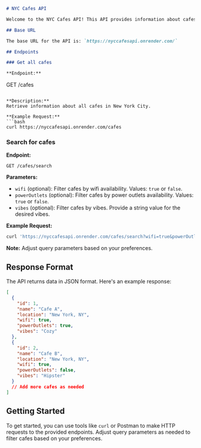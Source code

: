 ```markdown
# NYC Cafes API

Welcome to the NYC Cafes API! This API provides information about cafes in New York City, allowing you to explore various parameters such as wifi availability, power outlets, and vibes.

## Base URL

The base URL for the API is: `https://nyccafesapi.onrender.com/`

## Endpoints

### Get all cafes

**Endpoint:**
```
GET /cafes
```

**Description:**
Retrieve information about all cafes in New York City.

**Example Request:**
```bash
curl https://nyccafesapi.onrender.com/cafes
```

### Search for cafes

**Endpoint:**
```
GET /cafes/search
```

**Parameters:**
- `wifi` (optional): Filter cafes by wifi availability. Values: `true` or `false`.
- `powerOutlets` (optional): Filter cafes by power outlets availability. Values: `true` or `false`.
- `vibes` (optional): Filter cafes by vibes. Provide a string value for the desired vibes.

**Example Request:**
```bash
curl 'https://nyccafesapi.onrender.com/cafes/search?wifi=true&powerOutlets=true&vibes=Cozy'
```

**Note:** Adjust query parameters based on your preferences.

## Response Format

The API returns data in JSON format. Here's an example response:

```json
[
  {
    "id": 1,
    "name": "Cafe A",
    "location": "New York, NY",
    "wifi": true,
    "powerOutlets": true,
    "vibes": "Cozy"
  },
  {
    "id": 2,
    "name": "Cafe B",
    "location": "New York, NY",
    "wifi": true,
    "powerOutlets": false,
    "vibes": "Hipster"
  }
  // Add more cafes as needed
]
```

## Getting Started

To get started, you can use tools like `curl` or Postman to make HTTP requests to the provided endpoints. Adjust query parameters as needed to filter cafes based on your preferences.





